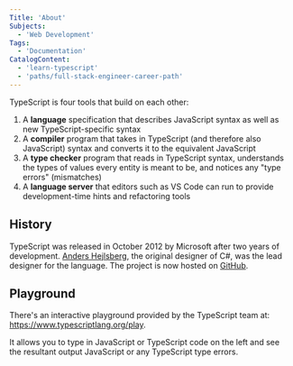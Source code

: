 ```yaml
---
Title: 'About'
Subjects:
  - 'Web Development'
Tags:
  - 'Documentation'
CatalogContent:
  - 'learn-typescript'
  - 'paths/full-stack-engineer-career-path'
---
```


TypeScript is four tools that build on each other:

1. A **language** specification that describes JavaScript syntax as well as new TypeScript-specific syntax
2. A **compiler** program that takes in TypeScript (and therefore also JavaScript) syntax and converts it to the equivalent JavaScript
3. A **type checker** program that reads in TypeScript syntax, understands the types of values every entity is meant to be, and notices any "type errors" (mismatches)
4. A **language server** that editors such as VS Code can run to provide development-time hints and refactoring tools

## History

TypeScript was released in October 2012 by Microsoft after two years of development. [Anders Hejlsberg](https://twitter.com/ahejlsberg), the original designer of C#, was the lead designer for the language. The project is now hosted on [GitHub](https://github.com/microsoft/TypeScript).

## Playground

There's an interactive playground provided by the TypeScript team at: https://www.typescriptlang.org/play.

It allows you to type in JavaScript or TypeScript code on the left and see the resultant output JavaScript or any TypeScript type errors.

